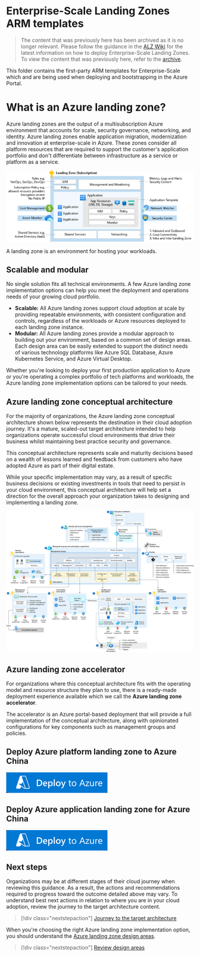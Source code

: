 # Enterprise-Scale Landing Zones ARM templates

> The content that was previously here has been archived as it is no longer relevant. Please follow the guidance in the [ALZ Wiki](https://aka.ms/alz/wiki) for the latest information on how to deploy Enterprise-Scale Landing Zones.
> To view the content that was previously here, refer to the [archive](https://github.com/Azure/Enterprise-Scale/blob/45d5c2bd8c1a9e19b1a46a3a0dabb311e5320b64/eslzArm/README.md).

This folder contains the first-party ARM templates for Enterprise-Scale which and are being used when deploying and bootstrapping in the Azure Portal.
<!-- cSpell:ignore multisubscription -->

# What is an Azure landing zone?

Azure landing zones are the output of a multisubscription Azure environment that accounts for scale, security governance, networking, and identity. Azure landing zones enable application migration, modernization and innovation at enterprise-scale in Azure. These zones consider all platform resources that are required to support the customer's application portfolio and don't differentiate between infrastructure as a service or platform as a service.

![Diagram that shows a landing zone design.](https://github.com/tianputao/Azure_Landing_Zone_China/blob/main/image/lz-design-Diagram.png)

A landing zone is an environment for hosting your workloads.


## Scalable and modular

No single solution fits all technical environments. A few Azure landing zone implementation options can help you meet the deployment and operations needs of your growing cloud portfolio.

- **Scalable:** All Azure landing zones support cloud adoption at scale by providing repeatable environments, with consistent configuration and controls, regardless of the workloads or Azure resources deployed to each landing zone instance.
- **Modular:** All Azure landing zones provide a modular approach to building out your environment, based on a common set of design areas. Each design area can be easily extended to support the distinct needs of various technology platforms like Azure SQL Database, Azure Kubernetes Service, and Azure Virtual Desktop.

 Whether you're looking to deploy your first production application to Azure or you're operating a complex portfolio of tech platforms and workloads, the Azure landing zone implementation options can be tailored to your needs.

## Azure landing zone conceptual architecture

For the majority of organizations, the Azure landing zone conceptual architecture shown below represents the destination in their cloud adoption journey. It's a mature, scaled-out target architecture intended to help organizations operate successful cloud environments that drive their business whilst maintaining best practice security and governance.

This conceptual architecture represents scale and maturity decisions based on a wealth of lessons learned and feedback from customers who have adopted Azure as part of their digital estate.

While your specific implementation may vary, as a result of specific business decisions or existing investments in tools that need to persist in your cloud environment, this conceptual architecture will help set a direction for the overall approach your organization takes to designing and implementing a landing zone.

![Azure landing zone conceptual architecture diagram](https://github.com/tianputao/Azure_Landing_Zone_China/blob/main/image/ES-ALZ-Diagram.png)

## Azure landing zone accelerator

For organizations where this conceptual architecture fits with the operating model and resource structure they plan to use, there is a ready-made deployment experience available which we call the **Azure landing zone accelerator**.

The accelerator is an Azure portal-based deployment that will provide a full implementation of the conceptual architecture, along with opinionated configurations for key components such as management groups and policies.



## Deploy Azure platform landing zone to Azure China
[![`DTA-Button-ALZ`](https://github.com/tianputao/Azure_Landing_Zone_China/blob/main/image/Deploy_Button.png?sanitize=true)](https://portal.azure.cn/#blade/Microsoft_Azure_CreateUIDef/CustomDeploymentBlade/uri/https%3A%2F%2Fraw.githubusercontent.com%2Ftianputao%2FAzure_Landing_Zone_China%2Frefs%2Fheads%2Fmain%2FeslzArm.json/uiFormDefinitionUri/https%3A%2F%2Fraw.githubusercontent.com%2Ftianputao%2FAzure_Landing_Zone_China%2Frefs%2Fheads%2Fmain%2Feslz-portal.json)


## Deploy Azure application landing zone for Azure China
[![`DTA-Button-ALZ`](https://github.com/tianputao/Azure_Landing_Zone_China/blob/main/image/Deploy_Button.png?sanitize=true)](https://portal.azure.cn/#create/Microsoft.Template/uri/https%3A%2F%2Fraw.githubusercontent.com%2Ftianputao%2FAzure_Landing_Zone_China%2Frefs%2Fheads%2Fmain%2Fapplication_landing_zone.json)


## Next steps

Organizations may be at different stages of their cloud journey when reviewing this guidance. As a result, the actions and recommendations required to progress toward the outcome detailed above may vary. To understand best next actions in relation to where you are in your cloud adoption, review the journey to the target architecture content.

> [!div class="nextstepaction"]
> [Journey to the target architecture](./landing-zone-journey.md)

When you're choosing the right Azure landing zone implementation option, you should understand the [Azure landing zone design areas](./design-areas.md).

> [!div class="nextstepaction"]
> [Review design areas](./design-areas.md)
